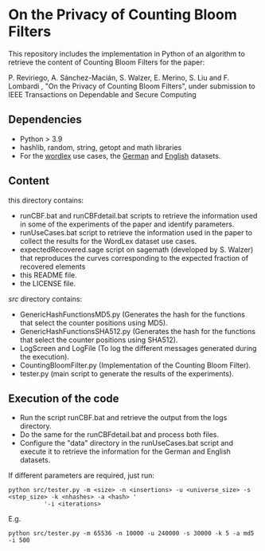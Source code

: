 # On the Privacy of Counting Bloom Filters

This repository includes the implementation in Python of an algorithm to retrieve the content of Counting Bloom Filters 
for the paper:

P. Reviriego, A. Sánchez-Macián, S. Walzer, E. Merino, S. Liu and F. Lombardi , "On the Privacy of Counting Bloom Filters", 
under submission to IEEE Transactions on Dependable and Secure Computing

## Dependencies
- Python > 3.9
- hashlib, random, string, getopt and math libraries
- For the [wordlex](http://www.lexique.org/?page_id=250) use cases, the [German](http://worldlex.lexique.org/files/De.Freq.2.rar) and [English](http://worldlex.lexique.org/files/Eng_US.Freq.2.rar) datasets.

## Content

this directory contains:

- runCBF.bat and runCBFdetail.bat scripts to retrieve the information used in some of the experiments of the paper and identify parameters.
- runUseCases.bat script to retrieve the information used in the paper to collect the results for the WordLex dataset use cases.
- expectedRecovered.sage script on sagemath (developed by S. Walzer) that reproduces the curves corresponding to the expected fraction of recovered elements
- this README file.
- the LICENSE file.

*src* directory contains:
- GenericHashFunctionsMD5.py (Generates the hash for the functions that select the counter positions using MD5).
- GenericHashFunctionsSHA512.py (Generates the hash for the functions that select the counter positions using SHA512).
- LogScreen and LogFile (To log the different messages generated during the execution).
- CountingBloomFilter.py (Implementation of the Counting Bloom Filter).
- tester.py (main script to generate the results of the experiments).

## Execution of the code

- Run the script runCBF.bat and retrieve the output from the logs directory.
- Do the same for the runCBFdetail.bat and process both files.
- Configure the "data" directory in the runUseCases.bat script and execute it to retrieve the information for the German and English datasets.

If different parameters are required, just run:

    python src/tester.py -m <size> -n <insertions> -u <universe_size> -s <step_size> -k <nhashes> -a <hash> '
              '-i <iterations>

E.g.

    python src/tester.py -m 65536 -n 10000 -u 240000 -s 30000 -k 5 -a md5 -i 500
